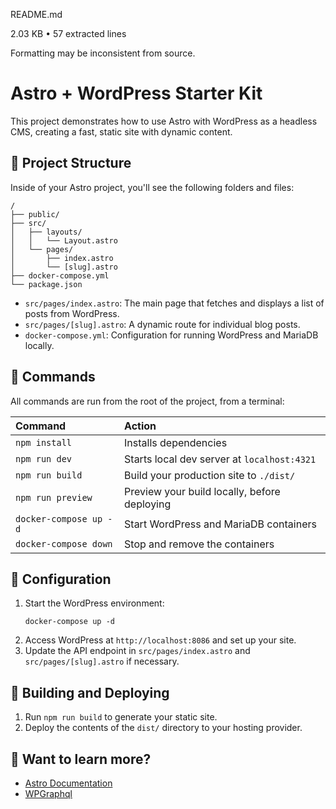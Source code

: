 README.md

2.03 KB • 57 extracted lines

Formatting may be inconsistent from source.
# Astro + WordPress Starter Kit

This project demonstrates how to use Astro with WordPress as a headless CMS, creating a fast, static site with dynamic content.

## 🚀 Project Structure

Inside of your Astro project, you'll see the following folders and files:

```text
/
├── public/
├── src/
│   ├── layouts/
│   │   └── Layout.astro
│   └── pages/
│       ├── index.astro
│       └── [slug].astro
├── docker-compose.yml
└── package.json
```

- `src/pages/index.astro`: The main page that fetches and displays a list of posts from WordPress.
- `src/pages/[slug].astro`: A dynamic route for individual blog posts.
- `docker-compose.yml`: Configuration for running WordPress and MariaDB locally.

## 🧞 Commands

All commands are run from the root of the project, from a terminal:

| Command                   | Action                                           |
| :------------------------ | :----------------------------------------------- |
| `npm install`             | Installs dependencies                            |
| `npm run dev`             | Starts local dev server at `localhost:4321`      |
| `npm run build`           | Build your production site to `./dist/`          |
| `npm run preview`         | Preview your build locally, before deploying     |
| `docker-compose up -d`    | Start WordPress and MariaDB containers           |
| `docker-compose down`     | Stop and remove the containers                   |

## 🔧 Configuration

1. Start the WordPress environment:
   ```
   docker-compose up -d
   ```
2. Access WordPress at `http://localhost:8086` and set up your site.
3. Update the API endpoint in `src/pages/index.astro` and `src/pages/[slug].astro` if necessary.

## 🚀 Building and Deploying

1. Run `npm run build` to generate your static site.
2. Deploy the contents of the `dist/` directory to your hosting provider.

## 👀 Want to learn more?

- [Astro Documentation](https://docs.astro.build)
- [WPGraphql](https://www.wpgraphql.com/)
